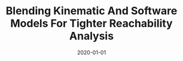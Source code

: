 ---
title: "Blending Kinematic And Software Models For Tighter Reachability Analysis"
date: 2020-01-01
venue: "ICSE-NIER 2020: 42nd International Conference on Software Engineering, New Ideas and Emerging Results, Seoul, South Korea, 27 June - 19 July, 2020"
paperurl: https://doi.org/10.1145/3377816.3381730
authors: "Carl Hildebrandt, Sebastian G Elbaum and Nicola Bezzo"
---